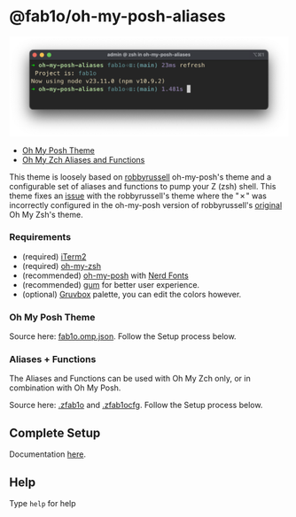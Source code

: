 # @fab1o/oh-my-posh-aliases

![theme screenshot](doc/prompt2.png)

- [Oh My Posh Theme](#oh-my-posh-theme)
- [Oh My Zch Aliases and Functions](#aliases--functions)

This theme is loosely based on [robbyrussell](https://ohmyposh.dev/docs/themes#robbyrussell) oh-my-posh's theme and a configurable set of aliases and functions to pump your Z (zsh) shell. This theme fixes an [issue](https://github.com/JanDeDobbeleer/oh-my-posh/issues/6204) with the robbyrussell's theme where the "✗" was incorrectly configured in the oh-my-posh version of robbyrussell's [original](https://github.com/ohmyzsh/ohmyzsh/blob/master/themes/robbyrussell.zsh-theme#L6) Oh My Zsh's theme.

### Requirements

- (required) [iTerm2](https://iterm2.com/)
- (required) [oh-my-zsh](https://ohmyz.sh/)
- (recommended) [oh-my-posh](https://ohmyposh.dev/) with [Nerd Fonts](https://ohmyposh.dev/docs/installation/fonts)
- (recommended) [gum](https://github.com/charmbracelet/gum) for better user experience.
- (optional) [Gruvbox](https://github.com/herrbischoff/iterm2-gruvbox) palette, you can edit the colors however.

### Oh My Posh Theme

Source here: [fab1o.omp.json](src/fab1o.omp.json). Follow the Setup process below.

### Aliases + Functions

The Aliases and Functions can be used with Oh My Zch only, or in combination with Oh My Posh.

Source here: [.zfab1o](src/.fab1o/.zfab1o) and [.zfab1ocfg](src/.fab1o/config/.zfab1ocfg). Follow the Setup process below.

## Complete Setup

Documentation [here](doc/setup.md).

## Help

Type `help` for help
